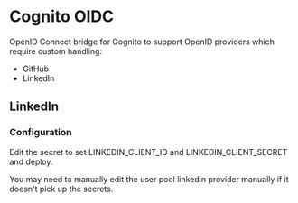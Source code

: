 # Cognito OIDC

OpenID Connect bridge for Cognito to support OpenID providers which require custom handling:

- GitHub
- LinkedIn

## LinkedIn

### Configuration

Edit the secret to set LINKEDIN_CLIENT_ID and LINKEDIN_CLIENT_SECRET and deploy.

You may need to manually edit the user pool linkedin provider manually if it doesn't pick up the secrets.
